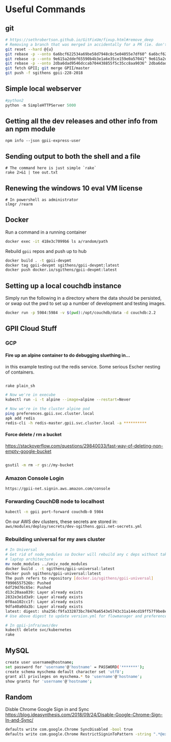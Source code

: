 # Useful Commands

## git

```bash
# https://sethrobertson.github.io/GitFixUm/fixup.html#remove_deep
# Removing a branch that was merged in accidentally for a PR (ie. don't edit history on actual shared branches)
git reset --hard @{u}
git rebase -p --onto 6a6bcf622534a69be58d7948c8c5e04055e7df60^ 6a6bcf622534a69be58d7948c8c5e04055e7df60
git rebase -p --onto 9e615a2ddef65590b4b3e1a6e35ce159e0a57041^ 9e615a2ddef65590b4b3e1a6e35ce159e0a57041
git rebase -p --onto 2dba6dad9546dccab704438855f5c35cc8aa9036^ 2dba6dad9546dccab704438855f5c35cc8aa9036
git fetch GPII; git merge GPII/master
git push -f sgithens gpii-228-2018
```

## Simple local webserver

```python
#python2
python -m SimpleHTTPServer 5000
```

## Getting all the dev releases and other info from an npm module
```
npm info --json gpii-express-user 
```

## Sending output to both the shell and a file
```
# The command here is just simple `rake`
rake 2>&1 | tee out.txt
```

## Renewing the windows 10 eval VM license

```
# In powershell as administrator
slmgr /rearm
```

## Docker
Run a command in a running container
```bash
docker exec -it 418e3c7099b6 ls a/random/path
```

Rebuild `gpii` repos and push up to hub
```bash
docker build . -t gpii-devpmt
docker tag gpii-devpmt sgithens/gpii-devpmt:latest
docker push docker.io/sgithens/gpii-devpmt:latest
```

## Setting up a local couchdb instance

Simply run the following in a directory where the data should be persisted, or swap out the pwd to set up a number of development and testing images. 

```bash
docker run -p 5984:5984 -v $(pwd):/opt/couchdb/data -d couchdb:2.2
```

## GPII Cloud Stuff

### GCP 

#### Fire up an alpine container to do debugging sluething in...

in this example testing out the redis service. Some serious Escher nesting of containers.

```bash

rake plain_sh

# Now we're in execube
kubectl run -i -t alpine --image=alpine --restart=Never

# Now we're in the cluster alpine pod
ping preferences.gpii.svc.cluster.local
apk add redis
redis-cli -h redis-master.gpii.svc.cluster.local -a **********
```

#### Force delete / rm a bucket

https://stackoverflow.com/questions/29840033/fast-way-of-deleting-non-empty-google-bucket
```bash

gsutil -m rm -r gs://my-bucket
```

### Amazon Console Login

`https://gpii-net.signin.aws.amazon.com/console`

### Forwarding CouchDB node to localhost
```bash
kubectl -n gpii port-forward couchdb-0 5984
```

On our AWS dev clusters, these secrets are stored in: `aws/modules/deploy/secrets/dev-sgithens.gpii.net-secrets.yml`

### Rebuilding universal for my aws cluster

```bash
# In Universal
# Get rid of node_modules so Docker will rebuild any c deps without taking in artifacts from your potentially different
# laptop architecture
mv node_modules ../univ_node_modules
docker build . -t sgithens/gpii-universal:latest
docker push sgithens/gpii-universal:latest
The push refers to repository [docker.io/sgithens/gpii-universal]
f0906557526b: Pushed
6df29d76c65e: Pushed
d13c20aaa839: Layer already exists
2832e3e1d3a9: Layer already exists
0f0aa102cc1f: Layer already exists
9dfa40a0da3b: Layer already exists
latest: digest: sha256:f9fa332873bc78476a6543e5743c31a144cd19ff57f9be8eae529fedd2165ba9 size: 1580
# Use above digest to update version.yml for flowmanager and preferences

# In gpii-infra/aws/dev
kubectl delete svc/kubernetes
rake
```

## MySQL

```bash
create user username@hostname;
set password for 'username'@'hostname' = PASSWORD('*******');
create schema myschema default character set 'utf8';
grant all privileges on myschema.* to 'username'@'hostname';
show grants for 'username'@'hostname';
```

## Random

Disble Chrome Google Sign in and Sync
https://blog.ideasynthesis.com/2018/09/24/Disable-Google-Chrome-Sign-In-and-Sync/

```bash
defaults write com.google.Chrome SyncDisabled -bool true
defaults write com.google.Chrome RestrictSigninToPattern -string ".*@example.com"
```
